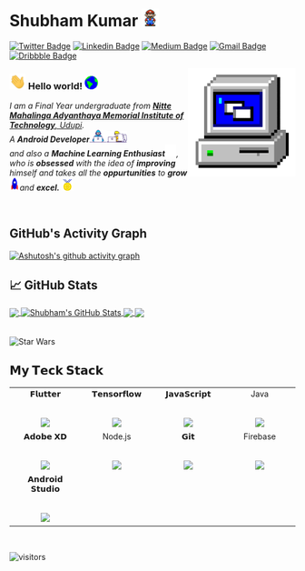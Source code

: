 # Shubham Kumar&nbsp;<img src="Assets\Mario_Hello_Big.gif" width="30px">

[![Twitter Badge](https://img.shields.io/badge/-@Shubham-1ca0f1?style=flat-square&labelColor=1ca0f1&logo=twitter&logoColor=white&link=https://twitter.com/ShubhamKumar_s1)](https://twitter.com/SubhamK91685642) [![Linkedin Badge](https://img.shields.io/badge/-Shubham-blue?style=flat-square&logo=Linkedin&logoColor=white&link=https://www.linkedin.com/in/shubham-kumar-133aa7179)](https://www.linkedin.com/in/shubham-kumar-133aa7179) [![Medium Badge](https://img.shields.io/badge/-@Shubhamkumar-03a57a?style=flat-square&labelColor=000000&logo=Medium&link=https://medium.com/@subham.kumar032)](https://subham-kumar032.medium.com/)
[![Gmail Badge](https://img.shields.io/badge/-shubhamkumar@gmail.com-c14438?style=flat-square&logo=Gmail&logoColor=white&link=mailto:theshubhamkumar01@gmail.com)](mailto:shubhamkumar01@gmail.com) [![Dribbble Badge](https://img.shields.io/badge/-ShubhamKumar-ff69b4?style=flat-square&labelColor=ff69b4&logo=dribbble&logoColor=white&link=https://dribbble.com/ShubhK09)](https://dribbble.com/ShubhK09)

<img align="right" alt="PC GIF" src="Assets\PC.gif" width="190" />

### <img src="Assets\Hi.gif" width="29px"> Hello world!&nbsp;<img src="Assets\Earth.gif" width="24px">

<p>
  <em>
    I am a Final Year undergraduate from <a href="https://www.nmamit.nitte.edu.in/"> <b>Nitte Mahalinga Adyanthaya Memorial Institute of Technology</b>, Udupi</a>. <br>
    A <b>Android Developer</b><img src="Assets\Developer.gif" width="30px"><img src="Assets\Designer.gif" width="36px"><br>and also a <b>Machine Learning Enthusiast</b><img src="Assets\tensorflow.gif" width="20px">, who is <b>obsessed</b>
    with the idea of <b>improving</b> himself and takes all the <b>oppurtunities</b> to 
    <b>grow</b> <img src="Assets\Rocket.gif" width="18px">and 
    <b>excel.</b> <img src="Assets\Medal.gif" width="20px">
  </em>  
</p>


<br>

## GitHub's Activity Graph
[![Ashutosh's github activity graph](https://activity-graph.herokuapp.com/graph?username=TheShubham-K&bg_color=000000&color=70d709&line=f7f7f7&point=2e2cb5&area=true&hide_border=true)](https://github.com/ashutosh00710/github-readme-activity-graph)



## &#x1f4c8; GitHub Stats

<a href="https://github.com/TheShubham-K/TheShubham-K">
  <img align="center" src="https://github-readme-stats-zeta-teal.vercel.app/api/top-langs/?username=TheShubham-K&hide=jupyter Notebook,html&langs_count=100&layout=compact&title_color=ffffff&text_color=c9cacc&icon_color=2bbc8a&bg_color=1d1f21" />
</a>
<a href="https://github.com/TheShubham-K/TheShubham-K">
  <img align="center" src="https://github-readme-stats-zeta-teal.vercel.app/api?username=TheShubham-K&show_icons=true&line_height=27&count_private=true&title_color=ffffff&text_color=c9cacc&icon_color=2bbc8a&hide_border=false&theme=radical" alt="Shubham's GitHub Stats" />
</a>
<a href="https://github.com/TheShubham-K/Personal_Expanses">
  <img align="center" src="https://github-readme-stats.vercel.app/api/pin/?username=TheShubham-K&repo=Personal_Expanses&title_color=ffffff&text_color=c9cacc&icon_color=2bbc8a&bg_color=1d1f21" />
</a>
<a href="https://github.com/TheShubham-K/Corona_tracker">
  <img align="center" src="https://github-readme-stats.vercel.app/api/pin/?username=TheShubham-K&repo=Corona_tracker&title_color=ffffff&text_color=c9cacc&icon_color=2bbc8a&bg_color=1d1f21" />
</a> 

<br>
<br>
<br>

<img src="https://github.com/mayukhsil/mayukhsil/blob/master/Assets/starwars.gif" alt="Star Wars" width="980">

<br>

  

## 𝗠𝘆 𝗧𝗲𝗰𝗸 𝗦𝘁𝗮𝗰𝗸

<table>
  <tbody>
    <tr valign="top">
      <td width="25%" align="center">
        <span>𝗙𝗹𝘂𝘁𝘁𝗲𝗿</span><br><br><br>
        <img height="64px" src="https://cdn.svgporn.com/logos/flutter.svg">
      </td>
      <td width="25%" align="center">
        <span>𝗧𝗲𝗻𝘀𝗼𝗿𝗳𝗹𝗼𝘄</span><br><br><br>
        <img height="64px" src="https://cdn.svgporn.com/logos/tensorflow.svg">
      </td>
      <td width="25%" align="center">
        <span>𝗝𝗮𝘃𝗮𝗦𝗰𝗿𝗶𝗽𝘁</span><br><br><br>
        <img height="64px" src="https://cdn.svgporn.com/logos/javascript.svg">
      </td>
      <td width="25%" align="center">
        <span>Java</span><br><br><br>
        <img height="64px" src="https://cdn.svgporn.com/logos/java.svg">
      </td>
    </tr>
    <tr valign="top">
      <td width="25%" align="center">
        <span>𝗔𝗱𝗼𝗯𝗲 𝗫𝗗</span><br><br><br>
        <img height="64px" src="https://www.svgrepo.com/show/303109/adobe-xd-logo.svg">
      </td>
      <td width="25%" align="center">
        <span>Node.js</span><br><br><br>
        <img height="64px" src="https://cdn.svgporn.com/logos/nodejs.svg">
      </td>
      <td width="25%" align="center">
        <span>𝗚𝗶𝘁</span><br><br><br>
        <img height="64px" src="https://cdn.svgporn.com/logos/git-icon.svg">
      </td>
      <td width="25%" align="center">
        <span>Firebase</span><br><br><br>
        <img height="64px" src="https://cdn.svgporn.com/logos/firebase.svg">
      </td>
    </tr>
<!--     <tr valign="top">
      <td width="25%" align="center">
        <span>𝗔𝗻𝗱𝗿𝗼𝗶𝗱 𝗦𝘁𝘂𝗱𝗶𝗼</span><br><br><br>
        <img height="64px" src="https://cdn.svgporn.com/logos/android-icon.svg">
      </td>
    </tr>
    <tr valign="top"> -->
    </tr>
    <tr valign="top">
      <td width="25%" align="center">
        <span>𝗔𝗻𝗱𝗿𝗼𝗶𝗱 𝗦𝘁𝘂𝗱𝗶𝗼</span><br><br><br>
        <img height="64px" src="https://cdn.svgporn.com/logos/android-icon.svg">
      </td>
  </tbody>
</table>

<br>


![visitors](https://visitor-badge.laobi.icu/badge?page_id=TheShubhamK)

